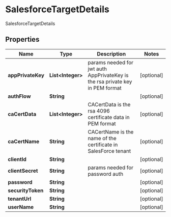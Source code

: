 

# SalesforceTargetDetails

SalesforceTargetDetails

## Properties

Name | Type | Description | Notes
------------ | ------------- | ------------- | -------------
**appPrivateKey** | **List&lt;Integer&gt;** | params needed for jwt auth AppPrivateKey is the rsa private key in PEM format |  [optional]
**authFlow** | **String** |  |  [optional]
**caCertData** | **List&lt;Integer&gt;** | CACertData is the rsa 4096 certificate data in PEM format |  [optional]
**caCertName** | **String** | CACertName is the name of the certificate in SalesForce tenant |  [optional]
**clientId** | **String** |  |  [optional]
**clientSecret** | **String** | params needed for password auth |  [optional]
**password** | **String** |  |  [optional]
**securityToken** | **String** |  |  [optional]
**tenantUrl** | **String** |  |  [optional]
**userName** | **String** |  |  [optional]




